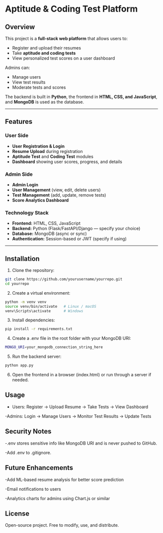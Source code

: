 # Aptitude & Coding Test Platform

## Overview
This project is a **full-stack web platform** that allows users to:  
- Register and upload their resumes  
- Take **aptitude and coding tests**  
- View personalized test scores on a user dashboard  

Admins can:  
- Manage users  
- View test results  
- Moderate tests and scores  

The backend is built in **Python**, the frontend in **HTML, CSS, and JavaScript**, and **MongoDB** is used as the database.  

---

## Features

### User Side
- **User Registration & Login**  
- **Resume Upload** during registration  
- **Aptitude Test** and **Coding Test** modules  
- **Dashboard** showing user scores, progress, and details  

### Admin Side
- **Admin Login**  
- **User Management** (view, edit, delete users)  
- **Test Management** (add, update, remove tests)  
- **Score Analytics Dashboard**  

### Technology Stack
- **Frontend:** HTML, CSS, JavaScript  
- **Backend:** Python (Flask/FastAPI/Django — specify your choice)  
- **Database:** MongoDB (async or sync)  
- **Authentication:** Session-based or JWT (specify if using)  

---

## Installation

1. Clone the repository:

```bash
git clone https://github.com/yourusername/yourrepo.git
cd yourrepo
```

2. Create a virtual environment:
```bash
python -m venv venv
source venv/bin/activate   # Linux / macOS
venv\Scripts\activate      # Windows
```

3. Install dependencies:
```bash
pip install -r requirements.txt
```

4. Create a .env file in the root folder with your MongoDB URI:
```bash
MONGO_URI=your_mongodb_connection_string_here
```

5. Run the backend server:
```bash
python app.py
```

6. Open the frontend in a browser (index.html) or run through a server if needed.

## Usage

- Users: Register → Upload Resume → Take Tests → View Dashboard

-Admins: Login → Manage Users → Monitor Test Results → Update Tests

## Security Notes

-.env stores sensitive info like MongoDB URI and is never pushed to GitHub.

-Add .env to .gitignore.

## Future Enhancements

-Add ML-based resume analysis for better score prediction

-Email notifications to users

-Analytics charts for admins using Chart.js or similar

## License

Open-source project. Free to modify, use, and distribute.